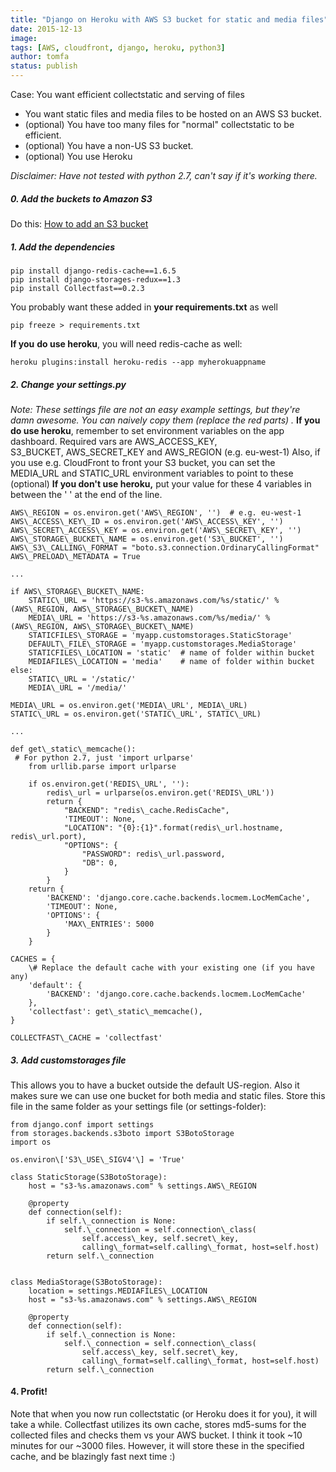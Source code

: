```yaml
---
title: "Django on Heroku with AWS S3 bucket for static and media files"
date: 2015-12-13
image: 
tags: [AWS, cloudfront, django, heroku, python3]
author: tomfa
status: publish
---
```


Case: You want efficient collectstatic and serving of files

*   You want static files and media files to be hosted on an AWS S3 bucket.
*   (optional) You have too many files for "normal" collectstatic to be efficient.
*   (optional) You have a non-US S3 bucket.
*   (optional) You use Heroku

_Disclaimer: Have not tested with python 2.7, can't say if it's working there._

##### 0\. Add the buckets to Amazon S3

Do this: [How to add an S3 bucket](http://notes.webutvikling.org/add-s3-bucket-using-awscli-example/)

##### 1\. Add the dependencies

```
pip install django-redis-cache==1.6.5
pip install django-storages-redux==1.3
pip install Collectfast==0.2.3
```

You probably want these added in **your requirements.txt** as well

```
pip freeze > requirements.txt
```

**If you** **do use heroku**, you will need redis-cache as well:

```
heroku plugins:install heroku-redis --app myherokuappname
```

##### 2\. Change your settings.py

_Note: These settings file are not an easy example settings, but they're damn awesome. You can naively copy them (replace the red parts) ._ **If you** **do use heroku**, remember to set environment variables on the app dashboard. Required vars are AWS\_ACCESS\_KEY, S3\_BUCKET, AWS\_SECRET\_KEY and AWS\_REGION (e.g. eu-west-1) Also, if you use e.g. CloudFront to front your S3 bucket, you can set the MEDIA\_URL and STATIC\_URL environment variables to point to these (optional) **If you don't use heroku,** put your value for these 4 variables in between the ' ' at the end of the line.

```
AWS\_REGION = os.environ.get('AWS\_REGION', '')  # e.g. eu-west-1  
AWS\_ACCESS\_KEY\_ID = os.environ.get('AWS\_ACCESS\_KEY', '')
AWS\_SECRET\_ACCESS\_KEY = os.environ.get('AWS\_SECRET\_KEY', '')
AWS\_STORAGE\_BUCKET\_NAME = os.environ.get('S3\_BUCKET', '')
AWS\_S3\_CALLING\_FORMAT = "boto.s3.connection.OrdinaryCallingFormat"
AWS\_PRELOAD\_METADATA = True

...

if AWS\_STORAGE\_BUCKET\_NAME:
    STATIC\_URL = 'https://s3-%s.amazonaws.com/%s/static/' % (AWS\_REGION, AWS\_STORAGE\_BUCKET\_NAME)
    MEDIA\_URL = 'https://s3-%s.amazonaws.com/%s/media/' % (AWS\_REGION, AWS\_STORAGE\_BUCKET\_NAME)
    STATICFILES\_STORAGE = 'myapp.customstorages.StaticStorage'
    DEFAULT\_FILE\_STORAGE = 'myapp.customstorages.MediaStorage'
    STATICFILES\_LOCATION = 'static'  # name of folder within bucket
    MEDIAFILES\_LOCATION = 'media'    # name of folder within bucket
else:
    STATIC\_URL = '/static/'
    MEDIA\_URL = '/media/'

MEDIA\_URL = os.environ.get('MEDIA\_URL', MEDIA\_URL)
STATIC\_URL = os.environ.get('STATIC\_URL', STATIC\_URL)

...

def get\_static\_memcache():
 # For python 2.7, just 'import urlparse'
    from urllib.parse import urlparse

    if os.environ.get('REDIS\_URL', ''):
        redis\_url = urlparse(os.environ.get('REDIS\_URL'))
        return {
            "BACKEND": "redis\_cache.RedisCache",
            'TIMEOUT': None,
            "LOCATION": "{0}:{1}".format(redis\_url.hostname, redis\_url.port),
            "OPTIONS": {
                "PASSWORD": redis\_url.password,
                "DB": 0,
            }
        }
    return {
        'BACKEND': 'django.core.cache.backends.locmem.LocMemCache',
        'TIMEOUT': None,
        'OPTIONS': {
            'MAX\_ENTRIES': 5000
        }
    }

CACHES = {
    \# Replace the default cache with your existing one (if you have any)
    'default': {
        'BACKEND': 'django.core.cache.backends.locmem.LocMemCache'
    },
    'collectfast': get\_static\_memcache(),
}

COLLECTFAST\_CACHE = 'collectfast'
```

##### 3. Add customstorages file

This allows you to have a bucket outside the default US-region. Also it makes sure we can use one bucket for both media and static files. Store this file in the same folder as your settings file (or settings-folder):

```
from django.conf import settings
from storages.backends.s3boto import S3BotoStorage
import os

os.environ\['S3\_USE\_SIGV4'\] = 'True'

class StaticStorage(S3BotoStorage):
    host = "s3-%s.amazonaws.com" % settings.AWS\_REGION

    @property
    def connection(self):
        if self.\_connection is None:
            self.\_connection = self.connection\_class(
                self.access\_key, self.secret\_key,
                calling\_format=self.calling\_format, host=self.host)
        return self.\_connection


class MediaStorage(S3BotoStorage):
    location = settings.MEDIAFILES\_LOCATION
    host = "s3-%s.amazonaws.com" % settings.AWS\_REGION

    @property
    def connection(self):
        if self.\_connection is None:
            self.\_connection = self.connection\_class(
                self.access\_key, self.secret\_key,
                calling\_format=self.calling\_format, host=self.host)
        return self.\_connection
```

#### 4\. Profit!

Note that when you now run collectstatic (or Heroku does it for you), it will take a while. Collectfast utilizes its own cache, stores md5-sums for the collected files and checks them vs your AWS bucket. I think it took ~10 minutes for our ~3000 files. However, it will store these in the specified cache, and be blazingly fast next time :)
